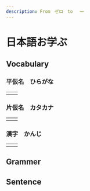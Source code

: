 ```yaml
---
description: From　ゼロ　to　 一
---
```


# 日本語お学ぶ

## Vocabulary

### 平仮名　ひらがな

|  |  |
| :--- | :--- |
|  |  |

### 片仮名　カタカナ

|  |  |
| :--- | :--- |
|  |  |

### 漢字　かんじ

|  |  |
| :--- | :--- |
|  |  |

## Grammer



## Sentence

## 





